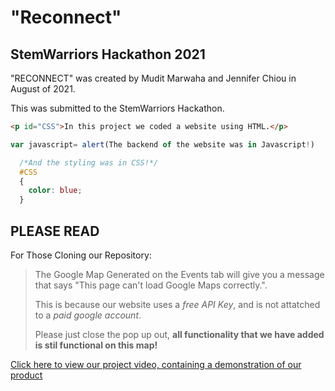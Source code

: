 # "Reconnect"
## StemWarriors Hackathon 2021
"RECONNECT" was created by Mudit Marwaha and Jennifer Chiou in August of 2021. 

This was submitted to the StemWarriors Hackathon.

```html
<p id="CSS">In this project we coded a website using HTML.</p>
```

```javascript
var javascript= alert(The backend of the website was in Javascript!)
```

```CSS
  /*And the styling was in CSS!*/
  #CSS
  {
    color: blue;
  }
```

## PLEASE READ

For Those Cloning our Repository:
> The Google Map Generated on the Events tab will give you a message that says "This page can't load Google Maps correctly.".
> 
> This is because our website uses a *free API Key*, and is not attatched to a *paid google account*. 
> 
> Please just close the pop up out, **all functionality that we have added is stil functional on this map!**

[Click here to view our project video, containing a demonstration of our product](https://youtu.be/-q02gbphkt4)
